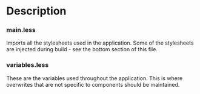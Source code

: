 # Description


### main.less

Imports all the stylesheets used in the application.
Some of the stylesheets are injected during build - see the bottom section of this file.


### variables.less

These are the variables used throughout the application. This is where
overwrites that are not specific to components should be maintained.
